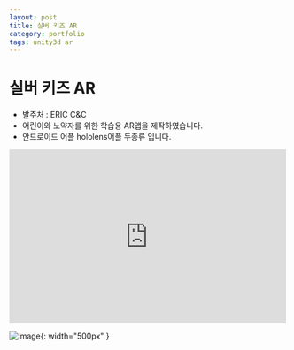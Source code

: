 ```yaml
---
layout: post
title: 실버 키즈 AR
category: portfolio
tags: unity3d ar
---
```


# 실버 키즈 AR
* 발주처 : ERIC C&C
* 어린이와 노약자를 위한 학습용 AR앱을 제작하였습니다.
* 안드로이드 어플 hololens어플 두종류 입니다.

<iframe width="500" height="315" src="https://www.youtube.com/embed/9qE77AjB-QE?si=HL6k8eeNvfcKWs87" title="YouTube video player" frameborder="0" allow="accelerometer; autoplay; clipboard-write; encrypted-media; gyroscope; picture-in-picture; web-share" allowfullscreen></iframe>

![image](https://github.com/gunug/gunug.github.io/assets/52345276/a29aacd0-d9ff-48cb-ace9-f27246edae24){: width="500px" }
